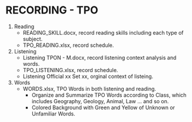 # RECORDING - TPO
1. Reading 
	- READING_SKILL.docx, record reading skills including each type of subject.
	- TPO_READING.xlsx, record schedule.
2. Listening
	- Listening TPON - M.docx, record listening context analysis and words. 
	- TPO_LISTENING.xlsx, record schedule.
	- Listening Official xx Set xx, orginal context of listeing.
3. Words
	- WORDS.xlsx, TPO Words in both listening and reading.
		- Organize and Summarize TPO Words according to Class, which includes 
		Geography, Geology, Animal, Law ... and so on.
		- Colored Background with Green and Yellow of Unknown or Unfamiliar Words.